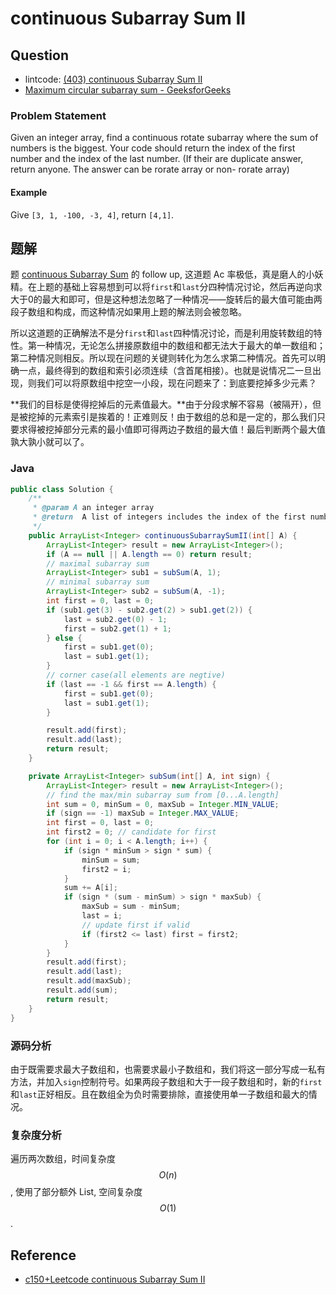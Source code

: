 # continuous Subarray Sum II

## Question

- lintcode: [(403) continuous Subarray Sum II](http://www.lintcode.com/en/problem/continuous-subarray-sum-ii/)
- [Maximum circular subarray sum - GeeksforGeeks](http://www.geeksforgeeks.org/maximum-contiguous-circular-sum/)

### Problem Statement

Given an integer array, find a continuous rotate subarray where the sum of
numbers is the biggest. Your code should return the index of the first number
and the index of the last number. (If their are duplicate answer, return
anyone. The answer can be rorate array or non- rorate array)

#### Example

Give `[3, 1, -100, -3, 4]`, return `[4,1]`.

## 题解

题 [continuous Subarray Sum](http://algorithm.yuanbin.me/zh-hans/problem_misc/continuous_subarray_sum.html) 的 follow up, 这道题 Ac 率极低，真是磨人的小妖精。在上题的基础上容易想到可以将`first`和`last`分四种情况讨论，然后再逆向求大于0的最大和即可，但是这种想法忽略了一种情况——旋转后的最大值可能由两段子数组和构成，而这种情况如果用上题的解法则会被忽略。

所以这道题的正确解法不是分`first`和`last`四种情况讨论，而是利用旋转数组的特性。第一种情况，无论怎么拼接原数组中的数组和都无法大于最大的单一数组和；第二种情况则相反。所以现在问题的关键则转化为怎么求第二种情况。首先可以明确一点，最终得到的数组和索引必须连续（含首尾相接）。也就是说情况二一旦出现，则我们可以将原数组中挖空一小段，现在问题来了：到底要挖掉多少元素？

**我们的目标是使得挖掉后的元素值最大。**由于分段求解不容易（被隔开），但是被挖掉的元素索引是挨着的！正难则反！由于数组的总和是一定的，那么我们只要求得被挖掉部分元素的最小值即可得两边子数组的最大值！最后判断两个最大值孰大孰小就可以了。

### Java

```java
public class Solution {
    /**
     * @param A an integer array
     * @return  A list of integers includes the index of the first number and the index of the last number
     */
    public ArrayList<Integer> continuousSubarraySumII(int[] A) {
        ArrayList<Integer> result = new ArrayList<Integer>();
        if (A == null || A.length == 0) return result;
        // maximal subarray sum
        ArrayList<Integer> sub1 = subSum(A, 1);
        // minimal subarray sum
        ArrayList<Integer> sub2 = subSum(A, -1);
        int first = 0, last = 0;
        if (sub1.get(3) - sub2.get(2) > sub1.get(2)) {
            last = sub2.get(0) - 1;
            first = sub2.get(1) + 1;
        } else {
            first = sub1.get(0);
            last = sub1.get(1);
        }
        // corner case(all elements are negtive)
        if (last == -1 && first == A.length) {
            first = sub1.get(0);
            last = sub1.get(1);
        }

        result.add(first);
        result.add(last);
        return result;
    }

    private ArrayList<Integer> subSum(int[] A, int sign) {
        ArrayList<Integer> result = new ArrayList<Integer>();
        // find the max/min subarray sum from [0...A.length]
        int sum = 0, minSum = 0, maxSub = Integer.MIN_VALUE;
        if (sign == -1) maxSub = Integer.MAX_VALUE;
        int first = 0, last = 0;
        int first2 = 0; // candidate for first
        for (int i = 0; i < A.length; i++) {
            if (sign * minSum > sign * sum) {
                minSum = sum;
                first2 = i;
            }
            sum += A[i];
            if (sign * (sum - minSum) > sign * maxSub) {
                maxSub = sum - minSum;
                last = i;
                // update first if valid
                if (first2 <= last) first = first2;
            }
        }
        result.add(first);
        result.add(last);
        result.add(maxSub);
        result.add(sum);
        return result;
    }
}
```

### 源码分析

由于既需要求最大子数组和，也需要求最小子数组和，我们将这一部分写成一私有方法，并加入`sign`控制符号。如果两段子数组和大于一段子数组和时，新的`first`和`last`正好相反。且在数组全为负时需要排除，直接使用单一子数组和最大的情况。

### 复杂度分析

遍历两次数组，时间复杂度 $$O(n)$$, 使用了部分额外 List, 空间复杂度 $$O(1)$$.

## Reference

- [c150+Leetcode continuous Subarray Sum II](http://meetqun.com/thread-9856-1-1.html)
